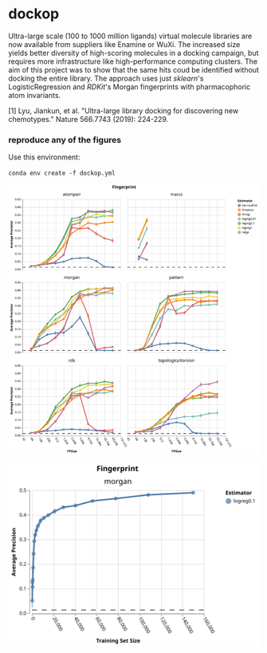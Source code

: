 # dockop

Ultra-large scale (100 to 1000 million ligands) virtual molecule libraries are now available from suppliers like Enamine or WuXi. The increased size yields better diversity of high-scoring molecules in a docking campaign, but requires more infrastructure like high-performance computing clusters. The aim of this project was to show that the same hits coud be identified without docking the entire library. The approach uses just _sklearn_'s LogisticRegression and _RDKit_'s Morgan fingerprints with pharmacophoric atom invariants.

[1] Lyu, Jiankun, et al. "Ultra-large library docking for discovering new chemotypes." Nature 566.7743 (2019): 224-229.

### reproduce any of the figures

Use this environment:

`conda env create -f dockop.yml`


![algo_fp_comparison](./processed_data/fpsize_figure.svg)

![trainingSetSize](./processed_data/trainingSetSize.svg)

